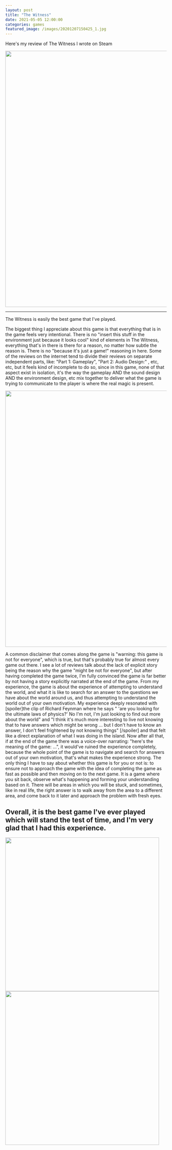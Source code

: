 ```yaml
---
layout: post
title: "The Witness"
date: 2021-05-05 12:00:00
categories: games
featured_image: /images/20201207150425_1.jpg
---
```


Here's my review of The Witness I wrote on Steam

<img src="https://rudranilbasu.github.io/blog_v2/images/witness_1.jpg" width="800" />

---
The Witness is easily the best game that I've played.

The biggest thing I appreciate about this game is that everything that is in the game feels very intentional. There is no "insert this stuff in the environment just because it looks cool" kind of elements in The Witness, everything that's in there is there for a reason, no matter how subtle the reason is. There is no "because it's just a game!" reasoning in here. Some of the reviews on the internet tend to divide their reviews on separate independent parts, like: "Part 1: Gameplay", "Part 2: Audio Design:" , etc, etc, but it feels kind of incomplete to do so, since in this game, none of that aspect exist in isolation, it's the way the gameplay AND the sound design AND the environment design, etc mix together to deliver what the game is trying to communicate to the player is where the real magic is present.

<img src="https://rudranilbasu.github.io/blog_v2/images/witness_2.jpg" width="800" />

A common disclaimer that comes along the game is "warning: this game is not for everyone", which is true, but that's probably true for almost every game out there. I see a lot of reviews talk about the lack of explicit story being the reason why the game "might be not for everyone", but after having completed the game twice, I'm fully convinced the game is far better by not having a story explicitly narrated at the end of the game. From my experience, the game is about the experience of attempting to understand the world, and what it is like to search for an answer to the questions we have about the world around us, and thus attempting to understand the world out of your own motivation. My experience deeply resonated with [spoiler]the clip of Richard Feynman where he says " 'are you looking for the ultimate laws of physics?' No I'm not, I'm just looking to find out more about the world" and "I think it's much more interesting to live not knowing that to have answers which might be wrong ... but I don't have to know an answer, I don't feel frightened by not knowing things" [/spoiler] and that felt like a direct explanation of what I was doing in the island. Now after all that, if at the end of the game there was a voice-over narrating: "here's the meaning of the game: ...", it would've ruined the experience completely, because the whole point of the game is to navigate and search for answers out of your own motivation, that's what makes the experience strong. The only thing I have to say about whether this game is for you or not is: to ensure not to approach the game with the idea of completing the game as fast as possible and then moving on to the next game. It is a game where you sit back, observe what's happening and forming your understanding based on it. There will be areas in which you will be stuck, and sometimes, like in real life, the right answer is to walk away from the area to a different area, and come back to it later and approach the problem with fresh eyes.

Overall, it is the best game I've ever played which will stand the test of time, and I'm very glad that I had this experience.
---

<img src="https://rudranilbasu.github.io/blog_v2/images/witness_sand_castle.jpg" width="480" />
<img src="https://rudranilbasu.github.io/blog_v2/images/Braid_fullart.jpg" width="480" />